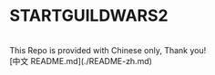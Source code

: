 # STARTGUILDWARS2

<br>
This Repo is provided with Chinese only, Thank you!

<br>
[中文 README.md](./README-zh.md)
